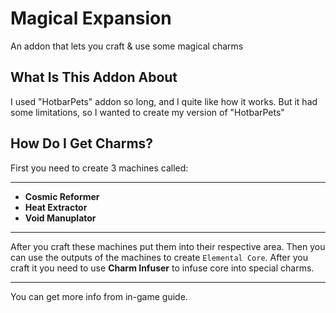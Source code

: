 # Magical Expansion
An addon that lets you craft & use some magical charms

## What Is This Addon About
I used "HotbarPets" addon so long, and I quite like how it works.
But it had some limitations, so I wanted to create my version of "HotbarPets"

## How Do I Get Charms?
First you need to create 3 machines called:
***
 * **Cosmic Reformer**
 * **Heat Extractor**
 * **Void Manuplator**
***

After you craft these machines put them into their respective area.
Then you can use the outputs of the machines to create ```Elemental Core```.
After you craft it you need to use **Charm Infuser** to infuse core into special charms.
***
You can get more info from in-game guide.

